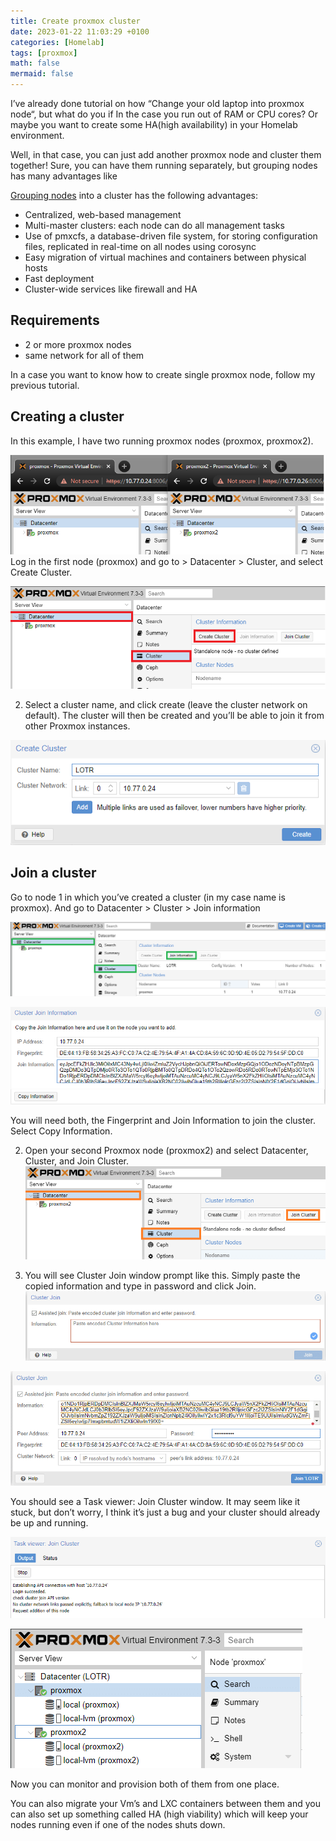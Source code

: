 ```yaml
---
title: Create proxmox cluster
date: 2023-01-22 11:03:29 +0100
categories: [Homelab]
tags: [proxmox]
math: false
mermaid: false
---
```


I’ve already done tutorial on how “Change your old laptop into proxmox node“, but what do you if In the case you run out of RAM or CPU cores? Or maybe you want to create some HA(high availability) in your Homelab environment.

Well, in that case, you can just add another proxmox node and cluster them together! Sure, you can have them running separately, but grouping nodes has many advantages like

[Grouping nodes](https://pve.proxmox.com/wiki/Cluster_Manager) into a cluster has the following advantages:

* Centralized, web-based management
* Multi-master clusters: each node can do all management tasks
* Use of pmxcfs, a database-driven file system, for storing configuration files, replicated in real-time on all nodes using corosync
* Easy migration of virtual machines and containers between physical hosts
* Fast deployment
* Cluster-wide services like firewall and HA


## Requirements
* 2 or more proxmox nodes
* same network for all of them

In a case you want to know how to create single proxmox node, follow my previous tutorial.

## Creating a cluster
In this example, I have two running proxmox nodes (proxmox, proxmox2).

![img-description](/assets/img/posts/2023-01-22-Create-proxmox-cluster.md/image-45.png)
Log in the first node (proxmox) and go to > Datacenter >  Cluster, and select Create Cluster.

![img-description](/assets/img/posts/2023-01-22-Create-proxmox-cluster.md/image-46.png)

2. Select a cluster name, and click create (leave the cluster network on default). The cluster will then be created and you’ll be able to join it from other Proxmox instances.

![img-description](/assets/img/posts/2023-01-22-Create-proxmox-cluster.md/image-47.png)

## Join a cluster
Go to node 1 in which you’ve created a cluster (in my case name is proxmox). And go to Datacenter > Cluster > Join information

![img-description](/assets/img/posts/2023-01-22-Create-proxmox-cluster.md/image-49.png)

![img-description](/assets/img/posts/2023-01-22-Create-proxmox-cluster.md/image-50.png)

You will need both, the Fingerprint and Join Information to join the cluster. Select Copy Information.

2. Open your second Proxmox node (proxmox2)  and select Datacenter, Cluster, and Join Cluster.
![img-description](/assets/img/posts/2023-01-22-Create-proxmox-cluster.md/image-51.png)

3. You will see Cluster Join window prompt like this. Simply paste the copied information and type in password and click Join.
![img-description](/assets/img/posts/2023-01-22-Create-proxmox-cluster.md/image-52.png)

![img-description](/assets/img/posts/2023-01-22-Create-proxmox-cluster.md/image-53.png)

You should see a Task viewer: Join Cluster window. It may seem like it stuck, but don’t worry, I think it’s just a bug and your cluster should already be up and running.

![img-description](/assets/img/posts/2023-01-22-Create-proxmox-cluster.md/image-54.png)

![img-description](/assets/img/posts/2023-01-22-Create-proxmox-cluster.md/image-55.png)

Now you can monitor and provision both of them from one place.

You can also migrate your Vm’s and LXC containers between them and you can also set up something called HA (high viability) which will keep your nodes running even if one of the nodes shuts down.